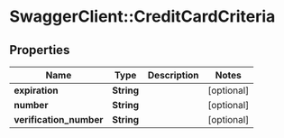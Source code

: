 # SwaggerClient::CreditCardCriteria

## Properties
Name | Type | Description | Notes
------------ | ------------- | ------------- | -------------
**expiration** | **String** |  | [optional] 
**number** | **String** |  | [optional] 
**verification_number** | **String** |  | [optional] 


